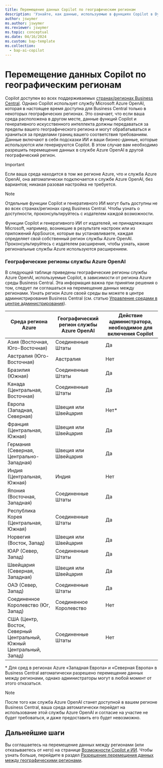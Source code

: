 ```yaml
---
title: Перемещение данных Copilot по географическим регионам
description: 'Узнайте, как данные, используемые в функциях Copilot в Dynamics 365 Business Central, перемещается по географическим регионам, где служба Azure OpenAI по умолчанию недоступна.'
author: jswymer
ms.author: jswymer
ms.reviewer: jswymer
ms.topic: conceptual
ms.date: 04/16/2024
ms.custom: bap-template
ms.collection:
  - bap-ai-copilot
---
```


# Перемещение данных Copilot по географическим регионам 

Copilot доступен во всех поддерживаемых [странах/регионах Business Central](/dynamics365/business-central/dev-itpro/compliance/apptest-countries-and-translations). Однако Copilot использует службу Microsoft Azure OpenAI, которая в настоящее время доступна для Business Central только в некоторых географических регионах. Это означает, что если ваша среда расположена в другом месте, данные функций Copilot и генеративного искусственного интеллекта должны передаваться за пределы вашего географического региона и могут обрабатываться и храниться за пределами границ вашего соответствия требованиям. Данные включают в себя подсказки ИИ и ваши бизнес-данные, которые используются или генерируются Copilot. В этом случае вам необходимо разрешить перемещение данных в службе Azure OpenAI в другой географический регион. <!--For a list of geographies, refer to the [Azure OpenAI Service geographies](#azure-openai-service-geographies) section that follows.-->

> [!IMPORTANT]
> Если ваша среда находится в том же регионе Azure, что и служба Azure OpenAI, она автоматически подключается к службе Azure OpenAI, без вариантов; никакая разовая настройка не требуется.

> [!NOTE]
> Отдельные функции Copilot и генеративного ИИ могут быть доступны не во всех странах/регионах сред Business Central. Чтобы узнать о доступности, проконсультируйтесь с издателем каждой возможности.
> 
> Функции Copilot и генеративного ИИ от издателей, не принадлежащих Microsoft, например, возникшие в результате настроек или из приложений AppSource, которые вы устанавливаете, каждая определяет свой собственный регион службы Azure OpenAI. Проконсультируйтесь с издателем расширения, чтобы узнать, какие региональные службы Azure используются расширением. 

### Географические регионы службы Azure OpenAI

В следующей таблице приведены географические регионы службы Azure OpenAI, используемые Copilot, в зависимости от региона Azure среды Business Central. Эта информация важна при принятии решения о том, следует ли соглашаться на перемещение данных между регионами. Узнать регион Azure своей среды вы можете в центре администрирования Business Central (см. статью [Управление средами в центре администрирования](/dynamics365/business-central/dev-itpro/administration/tenant-admin-center-environments)).

| Среда региона Azure| Географический регион службы Azure OpenAI|Действие администратора, необходимое для включения Copilot| 
| - | - | - |
|Азия (Восточная, Юго-Восточная) |Соединенные Штаты|Да|
|Австралия (Юго-Восточная)| Австралия |Нет |
|Бразилия (Южная) |Соединенные Штаты|Да|
|Канада (Центральная, Восточная)|Соединенные Штаты|Да|
|Европа (Западная, Северная)| Швеция или Швейцария |Нет\*|
|Франция (Центральная, Южная)| Швеция или Швейцария |Да|
|Германия (Северная, Центрально-Западная)| Швеция или Швейцария |Да|
|Индия (Центральная, Южная)|Индия|Нет|
|Япония (Восточная, Западная)|Соединенные Штаты|Да|
|Республика Корея (Центральная, Южная)|Соединенные Штаты|Да|
|Норвегия (Восток, Запад)|Швеция или Швейцария |Да|
|ЮАР (Север, Запад)|Соединенные Штаты|Да|
|Швейцария (Северная, Западная) |Швеция или Швейцария |Да|
|ОАЭ (Север, Запад)|Соединенные Штаты|Да|
|Соединенное Королевство (Юг, Запад)|Соединенное Королевство|Нет|
|США (Центр, Восток, Северный Центральный, Южный Центральный, Запад) |Соединенные Штаты|Нет|

\* Для сред в регионах Azure «Западная Европа» и «Северная Европа» в Business Central автоматически разрешено перемещение данных между регионами, однако администраторы могут в любой момент от этого отказаться.

> [!NOTE]
> После того как служба Azure OpenAI станет доступной в вашем регионе Business Central, ваша среда автоматически перейдет на использование этой службы Azure OpenAI и согласие на участие не будет требоваться, и даже предоставить его будет невозможно.
<!--

BC geos base on https://dynamics.microsoft.com/en-us/availability-reports/georeport/
case "AUSTRALIAEAST":
            case "AUSTRALIASOUTHEAST":
                return new CapiRegion("au", 2);
            case "BRAZILSOUTH":
                return new CapiRegion("br", 2);
            case "CANADACENTRAL":
            case "CANADAEAST":
                return new CapiRegion("ca", 2);
            case "CENTRALINDIA":
            case "SOUTHINDIA":
                return new CapiRegion("in", 1);
            case "EASTASIA":
                return new CapiRegion("as", 2);
            case "EASTUS":
            case "EASTUS2":
            case "SOUTHCENTRALUS":
            case "CENTRALUS":
            case "NORTHCENTRALUS":
            case "WESTUS":
            case "US":
                return new CapiRegion("us", 9, HasGpt4InGeo: true, HasTurboInGeo: true);
            case "FRANCECENTRAL":
            case "FRANCESOUTH":
                return new CapiRegion("fr", 1);
            case "GERMANYNORTH":
            case "GERMANYWESTCENTRAL":
                return new CapiRegion("de", 1);
            case "JAPANEAST":
            case "JAPANWEST":
                return new CapiRegion("jp", 1);
            case "KOREACENTRAL":
            case "KOREASOUTH":
                return new CapiRegion("kr", 1);
            case "NORWAYEAST":
            case "NORWAYWEST":
                return new CapiRegion("no", 1);
            case "SOUTHAFRICANORTH":
            case "SOUTHWESTAFRICA":
                return new CapiRegion("za", 1);
            case "SOUTHEASTASIA":
                return new CapiRegion("sg", 1);
            case "SWITZERLANDNORTH":
            case "SWITZERLANDWEST":
                return new CapiRegion("ch", 1, HasTurboInGeo: true);
            case "UKSOUTH":
            case "UKWEST":
                return new CapiRegion("uk", 2);
            case "NORTHEUROPE":
            case "WESTEUROPE":
                return new CapiRegion("eu", 10);
            case "UAENORTH":
            case "UAECENTRAL":
                return new CapiRegion("ae", 1);

-->

## Дальнейшие шаги

Вы соглашаетесь на перемещение данных между регионами (или отказываетесь от него) на странице [Возможности Copilot и ИИ](https://businesscentral.dynamics.com/?page=7775). Чтобы узнать больше, перейдите в раздел [Разрешение перемещения данных между географическими регионами](enable-ai.md#allow-data-movement-across-geographies).
